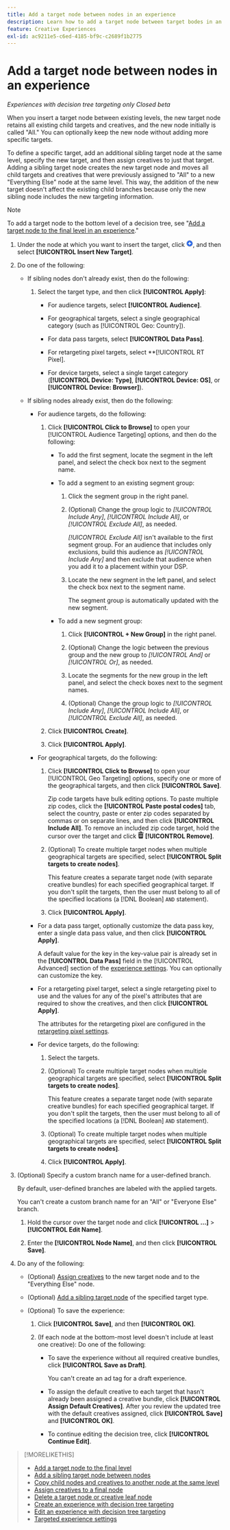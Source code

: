 ```yaml
---
title: Add a target node between nodes in an experience
description: Learn how to add a target node between target bodes in an ad experience.
feature: Creative Experiences
exl-id: ac9211e5-c6ed-4185-bf9c-c2689f1b2775
---
```

# Add a target node between nodes in an experience

*Experiences with decision tree targeting only*
*Closed beta*

When you insert a target node between existing levels, the new target node retains all existing child targets and creatives, and the new node initially is called "All." You can optionally keep the new node without adding more specific targets.

To define a specific target, add an additional sibling target node at the same level, specify the new target, and then assign creatives to just that target. Adding a sibling target node creates the new target node and moves all child targets and creatives that were previously assigned to "All" to a new "Everything Else" node at the same level. This way, the addition of the new target doesn't affect the existing child branches because only the new sibling node includes the new targeting information.

>[!NOTE]
>
>To add a target node to the bottom level of a decision tree, see "[Add a target node to the final level in an experience](experience-target-node-add-final.md)."

<!-- 1. [ways to get to the decision tree] -->

1. Under the node at which you want to insert the target, click ![Add](/help/creative/assets/add.png "Add"), and then select **[!UICONTROL Insert New Target]**.

1. Do one of the following:

   * If sibling nodes don't already exist, then do the following:
   
     1. Select the target type, and then click **[!UICONTROL Apply]**:
     
        * For audience targets, select **[!UICONTROL Audience]**.
        
        * For geographical targets, select a single geographical category (such as [!UICONTROL Geo: Country]).
        
        * For data pass targets, select **[!UICONTROL Data Pass]**.
        
        * For retargeting pixel targets, select **[!UICONTROL RT Pixel].
        
        * For device targets, select a single target category (**[!UICONTROL Device: Type]**, **[!UICONTROL Device: OS]**, or **[!UICONTROL Device: Browser]**).

   * If sibling nodes already exist, then do the following:
   
     * For audience targets, do the following:
   
       1. Click **[!UICONTROL Click to Browse]** to open your [!UICONTROL Audience Targeting] options, and then do the following:
       
          * To add the first segment, locate the segment in the left panel, and select the check box next to the segment name.
          
          * To add a segment to an existing segment group:
          
            1. Click the segment group in the right panel.
            
            1. (Optional) Change the group logic to *[!UICONTROL Include Any]*, *[!UICONTROL Include All]*, or *[!UICONTROL Exclude All]*, as needed.
            
               *[!UICONTROL Exclude All]* isn't available to the first segment group. For an audience that includes only exclusions, build this audience as *[!UICONTROL Include Any]* and then exclude that audience when you add it to a placement within your DSP.
            
            1. Locate the new segment in the left panel, and select the check box next to the segment name.
            
               The segment group is automatically updated with the new segment.
        
          * To add a new segment group:
          
            1. Click **[!UICONTROL + New Group]** in the right panel.
            
            1. (Optional) Change the logic between the previous group and the new group to *[!UICONTROL And]* or *[!UICONTROL Or]*, as needed.
            
            1. Locate the segments for the new group in the left panel, and select the check boxes next to the segment names.
            
            1. (Optional) Change the group logic to *[!UICONTROL Include Any]*, *[!UICONTROL Include All]*, or *[!UICONTROL Exclude All]*, as needed.
       
       1. Click **[!UICONTROL Create]**.
       
       1. Click **[!UICONTROL Apply]**.

     * For geographical targets, do the following:
   
       1. Click **[!UICONTROL Click to Browse]** to open your [!UICONTROL Geo Targeting] options, specify one or more of the geographical targets, and then click **[!UICONTROL Save]**.
       
          Zip code targets have bulk editing options. To paste multiple zip codes, click the **[!UICONTROL Paste postal codes]** tab, select the country, paste or enter zip codes separated by commas or on separate lines, and then click **[!UICONTROL Include All]**. To remove an included zip code target, hold the cursor over the target and click ![Remove](/help/creative/assets/delete.png "Remove") **[!UICONTROL Remove]**.
     
       1. (Optional) To create multiple target nodes when multiple geographical targets are specified, select **[!UICONTROL Split targets to create nodes]**.
       
          This feature creates a separate target node (with separate creative bundles) for each specified geographical target. If you don't split the targets, then the user must belong to all of the specified locations (a [!DNL Boolean] `AND` statement).

       1. Click **[!UICONTROL Apply]**.

     * For a data pass target, optionally customize the data pass key, enter a single data pass value, and then click **[!UICONTROL Apply]**.
     
       A default value for the key in the key-value pair is already set in the **[!UICONTROL Data Pass]** field in the [!UICONTROL Advanced] section of the [experience settings](experience-settings-targeting.md). You can optionally can customize the key.

     * For a retargeting pixel target, select a single retargeting pixel to use and the values for any of the pixel's attributes that are required to show the creatives, and then click **[!UICONTROL Apply]**.
     
       The attributes for the retargeting pixel are configured in the [retargeting pixel settings](/help/creative/pixels/retargeting-pixel-manage.md).

     * For device targets, do the following:
      
        1. Select the targets.
        
        1. (Optional) To create multiple target nodes when multiple geographical targets are specified, select **[!UICONTROL Split targets to create nodes]**.
        
           This feature creates a separate target node (with separate creative bundles) for each specified geographical target. If you don't split the targets, then the user must belong to all of the specified locations (a [!DNL Boolean] `AND` statement).

        1. (Optional) To create multiple target nodes when multiple geographical targets are specified, select **[!UICONTROL Split targets to create nodes]**.

        1. Click **[!UICONTROL Apply]**.

1. (Optional) Specify a custom branch name for a user-defined branch.

   By default, user-defined branches are labeled with the applied targets.

   You can't create a custom branch name for an "All" or "Everyone Else" branch. 

   1. Hold the cursor over the target node and click **[!UICONTROL ...]** > **[!UICONTROL Edit Name]**.
   
   1. Enter the **[!UICONTROL Node Name]**, and then click **[!UICONTROL Save]**.

1. Do any of the following:

   * (Optional) [Assign creatives](experience-assign-creative-bundles.md) to the new target node and to the "Everything Else" node.

   * (Optional) [Add a sibling target node](experience-target-node-add-sibling.md) of the specified target type.
   
   * (Optional) To save the experience:
   
     1. Click **[!UICONTROL Save]**, and then **[!UICONTROL OK]**.
     
     1. (If each node at the bottom-most level doesn't include at least one creative): Do one of the following:
     
        * To save the experience without all required creative bundles, click **[!UICONTROL Save as Draft]**.
        
          You can't create an ad tag for a draft experience.
        
        * To assign the default creative to each target that hasn't already been assigned a creative bundle, click **[!UICONTROL Assign Default Creatives]**. After you review the updated tree with the default creatives assigned, click **[!UICONTROL Save]** and **[!UICONTROL OK]**.
        
        * To continue editing the decision tree, click **[!UICONTROL Continue Edit]**.

>[!MORELIKETHIS]
>
>* [Add a target node to the final level](experience-target-node-add-final.md)
>* [Add a sibling target node between nodes](experience-target-node-add-sibling.md)
>* [Copy child nodes and creatives to another node at the same level](experience-target-node-copy.md)
>* [Assign creatives to a final node](experience-assign-creative-bundles.md)
>* [Delete a target node or creative leaf node](/help/creative/experiences/experience-target-node-delete.md)
>* [Create an experience with decision tree targeting](experience-create-targeting.md)
>* [Edit an experience with decision tree targeting](experience-edit-targeting.md)
>* [Targeted experience settings](experience-settings-targeting.md)
